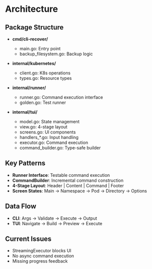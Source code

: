 # Architecture

## Package Structure
- **cmd/cli-recover/**
  - main.go: Entry point
  - backup_filesystem.go: Backup logic
  
- **internal/kubernetes/**
  - client.go: K8s operations
  - types.go: Resource types
  
- **internal/runner/**
  - runner.go: Command execution interface
  - golden.go: Test runner
  
- **internal/tui/**
  - model.go: State management
  - view.go: 4-stage layout
  - screens.go: UI components
  - handlers_*.go: Input handling
  - executor.go: Command execution
  - command_builder.go: Type-safe builder

## Key Patterns
- **Runner Interface**: Testable command execution
- **CommandBuilder**: Incremental command construction
- **4-Stage Layout**: Header | Content | Command | Footer
- **Screen States**: Main → Namespace → Pod → Directory → Options

## Data Flow
- **CLI**: Args → Validate → Execute → Output
- **TUI**: Navigate → Build → Preview → Execute

## Current Issues
- StreamingExecutor blocks UI
- No async command execution
- Missing progress feedback